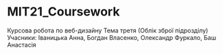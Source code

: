 # MIT21_Coursework
Курсова робота по веб-дизайну
Тема третя (Облік зброї підрозділу)
Учасники: Іваницька Анна, Богдан Власенко, Олександр Фуркало, Баш Анастасія
